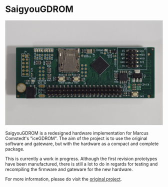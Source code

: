SaigyouGDROM
========

![](/pictures/saigyougdrom-front.JPG)

SaigyouGDROM is a redesigned hardware implementation for Marcus Comstedt's
"iceGDROM". The aim of the project is to use the original software and gateware,
but with the hardware as a compact and complete package.

This is currently a work in progress. Although the first revision prototypes have
been manufactured, there is still a lot to do in regards for testing and
recompiling the firmware and gateware for the new hardware.

For more information, please do visit the [original project](https://github.com/zeldin/iceGDROM).
